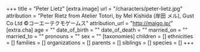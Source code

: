 +++
title = "Peter Lietz"
[extra.image]
url = "/characters/peter-lietz.jpg"
attribution = "Peter Rietz from Atelier Totori, by Mel Kishida (岸田 メル), Gust Co Ltd ©コーエーテクモゲームス"
attribution_url = "http://maigo.jp/"
[extra.cha]
age = ""
date_of_birth = ""
date_of_death = ""
married_on = ""
married_to = ""
pronouns = ""
sex = ""
[taxonomies]
children = []
ethnicities = []
families = []
organizations = []
parents = []
siblings = []
species = []
+++


